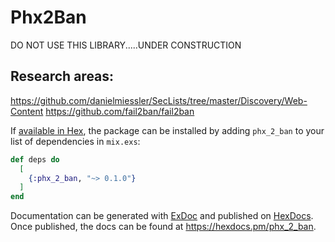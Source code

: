 # Phx2Ban

DO NOT USE THIS LIBRARY.....UNDER CONSTRUCTION

## Research areas:

https://github.com/danielmiessler/SecLists/tree/master/Discovery/Web-Content
https://github.com/fail2ban/fail2ban

If [available in Hex](https://hex.pm/docs/publish), the package can be installed
by adding `phx_2_ban` to your list of dependencies in `mix.exs`:

```elixir
def deps do
  [
    {:phx_2_ban, "~> 0.1.0"}
  ]
end
```

Documentation can be generated with [ExDoc](https://github.com/elixir-lang/ex_doc)
and published on [HexDocs](https://hexdocs.pm). Once published, the docs can
be found at <https://hexdocs.pm/phx_2_ban>.
